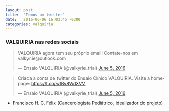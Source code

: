 ```yaml
---
layout: post
title:  "Temos um twitter"
date:   2016-06-06 16:03:45 -0300
categories: valquiria
---
```

### VALQUIRIA nas redes sociais

<div class="embed twitter"><blockquote class="twitter-tweet"><p lang="pt" dir="ltr">VALQUIRIA agora tem seu próprio email! Contate-nos em valkyr.ie@outlook.com</p>&mdash; Ensaio VALQUIRIA (@valkyrie_trial) <a href="https://twitter.com/valkyrie_trial/status/739545663688585216">June 5, 2016</a></blockquote>
<script async="" src="//platform.twitter.com/widgets.js" charset="utf-8"></script></div>
<div class="embed twitter"><blockquote class="twitter-tweet"><p lang="pt" dir="ltr">Criada a conta de twitter do Ensaio Clínico VALQUIRIA. Visite a homepage: <a href="https://t.co/wtBv8WdXVV">https://t.co/wtBv8WdXVV</a></p>&mdash; Ensaio VALQUIRIA (@valkyrie_trial) <a href="https://twitter.com/valkyrie_trial/status/739538914764029952">June 5, 2016</a></blockquote>
<script async="" src="//platform.twitter.com/widgets.js" charset="utf-8"></script></div>

<!---{% twitter oembed https://twitter.com/valkyrie_trial/status/739545663688585216 %}
{% twitter oembed https://twitter.com/valkyrie_trial/status/739538914764029952 %}-->

- Francisco H. C. Félix (Cancerologista Pediátrico, idealizador do projeto)
